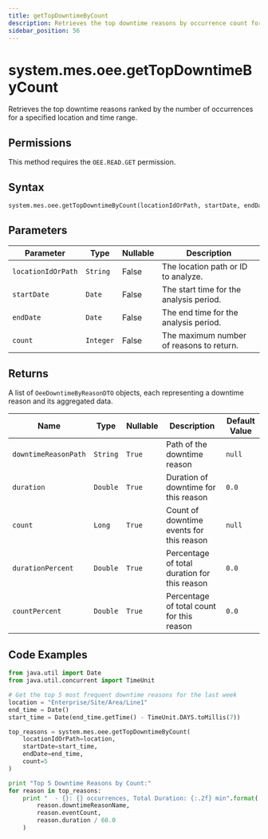 ```yaml
---
title: getTopDowntimeByCount
description: Retrieves the top downtime reasons by occurrence count for a specified location and time range.
sidebar_position: 56
---
```


# system.mes.oee.getTopDowntimeByCount

Retrieves the top downtime reasons ranked by the number of occurrences for a specified location and time range.

## Permissions

This method requires the `OEE.READ.GET` permission.

## Syntax

```python
system.mes.oee.getTopDowntimeByCount(locationIdOrPath, startDate, endDate, count)
```

## Parameters

| Parameter          | Type      | Nullable | Description                              |
| ------------------ | --------- | -------- | ---------------------------------------- |
| `locationIdOrPath` | `String`  | False    | The location path or ID to analyze.      |
| `startDate`        | `Date`    | False    | The start time for the analysis period.  |
| `endDate`          | `Date`    | False    | The end time for the analysis period.    |
| `count`            | `Integer` | False    | The maximum number of reasons to return. |

## Returns

A list of `OeeDowntimeByReasonDTO` objects, each representing a downtime reason and its aggregated data.

| Name                 | Type     | Nullable | Description                                  | Default Value |
| -------------------- | -------- | -------- | -------------------------------------------- | ------------- |
| `downtimeReasonPath` | `String` | `True`   | Path of the downtime reason                  | `null`        |
| `duration`           | `Double` | `True`   | Duration of downtime for this reason         | `0.0 `        |
| `count`              | `Long`   | `True`   | Count of downtime events for this reason     | `null`        |
| `durationPercent`    | `Double` | `True`   | Percentage of total duration for this reason | `0.0`         |
| `countPercent`       | `Double` | `True`   | Percentage of total count for this reason    | `0.0`         |

## Code Examples

```python
from java.util import Date
from java.util.concurrent import TimeUnit

# Get the top 5 most frequent downtime reasons for the last week
location = "Enterprise/Site/Area/Line1"
end_time = Date()
start_time = Date(end_time.getTime() - TimeUnit.DAYS.toMillis(7))

top_reasons = system.mes.oee.getTopDowntimeByCount(
    locationIdOrPath=location,
    startDate=start_time,
    endDate=end_time,
    count=5
)

print "Top 5 Downtime Reasons by Count:"
for reason in top_reasons:
    print "  - {}: {} occurrences, Total Duration: {:.2f} min".format(
        reason.downtimeReasonName,
        reason.eventCount,
        reason.duration / 60.0
    )
```

